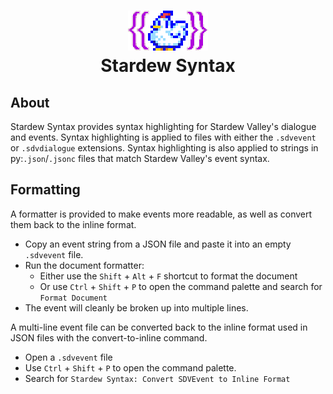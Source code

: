 <h1 align="center"><img src="resources/logo.png" alt="logo"><br>Stardew Syntax</h1>

## About
Stardew Syntax provides syntax highlighting for Stardew Valley's dialogue and events.
Syntax highlighting is applied to files with either the `.sdvevent` or `.sdvdialogue` extensions.
Syntax highlighting is also applied to strings in py:`.json`/`.jsonc` files that match Stardew Valley's event syntax.

## Formatting
A formatter is provided to make events more readable, as well as convert them back to the inline format.
* Copy an event string from a JSON file and paste it into an empty `.sdvevent` file.
* Run the document formatter:
  * Either use the `Shift` + `Alt` + `F` shortcut to format the document
  * Or use `Ctrl` + `Shift` + `P` to open the command palette and search for `Format Document`
* The event will cleanly be broken up into multiple lines.

A multi-line event file can be converted back to the inline format used in JSON files with the convert-to-inline command.
* Open a `.sdvevent` file
* Use `Ctrl` + `Shift` + `P` to open the command palette.
* Search for `Stardew Syntax: Convert SDVEvent to Inline Format`
